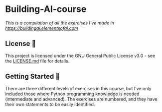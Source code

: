 # Building-AI-course
_This is a compilation of all the exercises I've made in https://buildingai.elementsofai.com_


## License 📄

This project is licensed under the GNU General Public License v3.0 - see the [LICENSE.md](https://github.com/QwertyStack/Building-AI-course/blob/main/LICENSE) file for details.


## Getting Started 🚀

There are three different levels of exercises in this course, but I've only included those where Python programming knowledge is needed (intermediate and advanced). 
The exercises are numbered, and they have their own statements to be easily identified.







